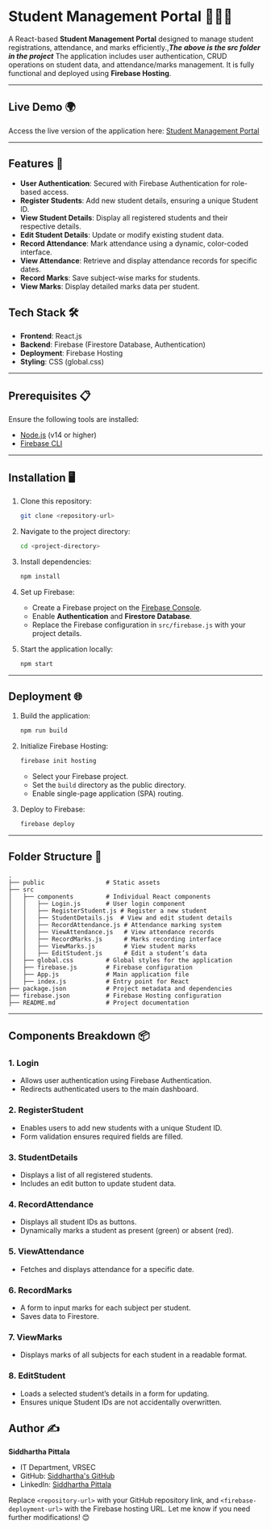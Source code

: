 # Student Management Portal 🧑🏼‍🎓

A React-based **Student Management Portal** designed to manage student registrations, attendance, and marks efficiently.,***The above is the src folder in the project*** The application includes user authentication, CRUD operations on student data, and attendance/marks management. It is fully functional and deployed using **Firebase Hosting**.

---

## Live Demo 🌍
Access the live version of the application here: [Student Management Portal](<firebase-deployment-url](https://student-details-management-b8.web.app)>)

---

## Features 🚀
- **User Authentication**: Secured with Firebase Authentication for role-based access.
- **Register Students**: Add new student details, ensuring a unique Student ID.
- **View Student Details**: Display all registered students and their respective details.
- **Edit Student Details**: Update or modify existing student data.
- **Record Attendance**: Mark attendance using a dynamic, color-coded interface.
- **View Attendance**: Retrieve and display attendance records for specific dates.
- **Record Marks**: Save subject-wise marks for students.
- **View Marks**: Display detailed marks data per student.

## Tech Stack 🛠️
- **Frontend**: React.js
- **Backend**: Firebase (Firestore Database, Authentication)
- **Deployment**: Firebase Hosting
- **Styling**: CSS (global.css)

---

## Prerequisites 📋
Ensure the following tools are installed:
- [Node.js](https://nodejs.org/) (v14 or higher)
- [Firebase CLI](https://firebase.google.com/docs/cli)

---

## Installation 🖥️

1. Clone this repository:
   ```bash
   git clone <repository-url>
   ```
2. Navigate to the project directory:
   ```bash
   cd <project-directory>
   ```
3. Install dependencies:
   ```bash
   npm install
   ```
4. Set up Firebase:
   - Create a Firebase project on the [Firebase Console](https://console.firebase.google.com/).
   - Enable **Authentication** and **Firestore Database**.
   - Replace the Firebase configuration in `src/firebase.js` with your project details.

5. Start the application locally:
   ```bash
   npm start
   ```

---

## Deployment 🌐

1. Build the application:
   ```bash
   npm run build
   ```
2. Initialize Firebase Hosting:
   ```bash
   firebase init hosting
   ```
   - Select your Firebase project.
   - Set the `build` directory as the public directory.
   - Enable single-page application (SPA) routing.

3. Deploy to Firebase:
   ```bash
   firebase deploy
   ```

---

## Folder Structure 📂
```
.
├── public                 # Static assets
├── src
│   ├── components         # Individual React components
│   │   ├── Login.js       # User login component
│   │   ├── RegisterStudent.js # Register a new student
│   │   ├── StudentDetails.js  # View and edit student details
│   │   ├── RecordAttendance.js # Attendance marking system
│   │   ├── ViewAttendance.js   # View attendance records
│   │   ├── RecordMarks.js      # Marks recording interface
│   │   ├── ViewMarks.js        # View student marks
│   │   ├── EditStudent.js      # Edit a student’s data
│   ├── global.css         # Global styles for the application
│   ├── firebase.js        # Firebase configuration
│   ├── App.js             # Main application file
│   ├── index.js           # Entry point for React
├── package.json           # Project metadata and dependencies
├── firebase.json          # Firebase Hosting configuration
├── README.md              # Project documentation
```

---

## Components Breakdown 📦

### 1. **Login**  
   - Allows user authentication using Firebase Authentication.  
   - Redirects authenticated users to the main dashboard.  

### 2. **RegisterStudent**  
   - Enables users to add new students with a unique Student ID.  
   - Form validation ensures required fields are filled.  

### 3. **StudentDetails**  
   - Displays a list of all registered students.  
   - Includes an edit button to update student data.  

### 4. **RecordAttendance**  
   - Displays all student IDs as buttons.  
   - Dynamically marks a student as present (green) or absent (red).  

### 5. **ViewAttendance**  
   - Fetches and displays attendance for a specific date.  

### 6. **RecordMarks**  
   - A form to input marks for each subject per student.  
   - Saves data to Firestore.  

### 7. **ViewMarks**  
   - Displays marks of all subjects for each student in a readable format.  

### 8. **EditStudent**  
   - Loads a selected student’s details in a form for updating.  
   - Ensures unique Student IDs are not accidentally overwritten.



## Author ✍️

**Siddhartha Pittala**  
- IT Department, VRSEC  
- GitHub: [Siddhartha's GitHub](https://github.com/siddhartha296)  
- LinkedIn: [Siddhartha Pittala](www.linkedin.com/in/siddhartha-pittala-036001254)  

Replace `<repository-url>` with your GitHub repository link, and `<firebase-deployment-url>` with the Firebase hosting URL. Let me know if you need further modifications! 😊
